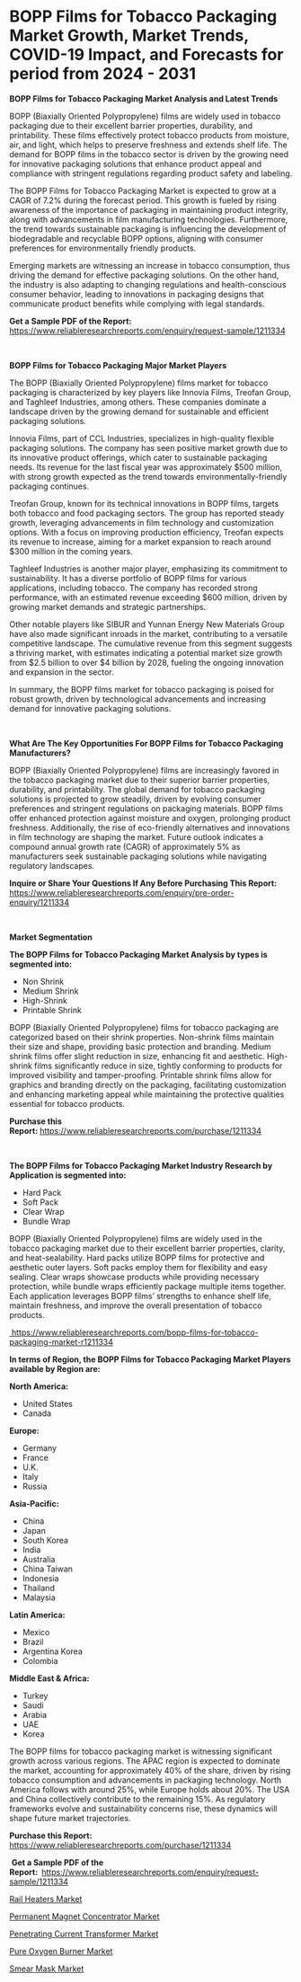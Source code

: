 <p><h1>BOPP Films for Tobacco Packaging Market Growth, Market Trends, COVID-19 Impact, and Forecasts for period from 2024 - 2031</h1></p><p><strong>BOPP Films for Tobacco Packaging Market Analysis and Latest Trends</strong></p>
<p><p>BOPP (Biaxially Oriented Polypropylene) films are widely used in tobacco packaging due to their excellent barrier properties, durability, and printability. These films effectively protect tobacco products from moisture, air, and light, which helps to preserve freshness and extends shelf life. The demand for BOPP films in the tobacco sector is driven by the growing need for innovative packaging solutions that enhance product appeal and compliance with stringent regulations regarding product safety and labeling.</p><p>The BOPP Films for Tobacco Packaging Market is expected to grow at a CAGR of 7.2% during the forecast period. This growth is fueled by rising awareness of the importance of packaging in maintaining product integrity, along with advancements in film manufacturing technologies. Furthermore, the trend towards sustainable packaging is influencing the development of biodegradable and recyclable BOPP options, aligning with consumer preferences for environmentally friendly products.</p><p>Emerging markets are witnessing an increase in tobacco consumption, thus driving the demand for effective packaging solutions. On the other hand, the industry is also adapting to changing regulations and health-conscious consumer behavior, leading to innovations in packaging designs that communicate product benefits while complying with legal standards.</p></p>
<p><strong>Get a Sample PDF of the Report:&nbsp;</strong> <a href="https://www.reliableresearchreports.com/enquiry/request-sample/1211334?utm_campaign=1584&utm_medium=2&utm_source=Github&utm_content=ia&utm_term=12102024&utm_id=bopp-films-for-tobacco-packaging">https://www.reliableresearchreports.com/enquiry/request-sample/1211334</a></p>
<p>&nbsp;</p>
<p><strong>BOPP Films for Tobacco Packaging Major Market Players</strong></p>
<p><p>The BOPP (Biaxially Oriented Polypropylene) films market for tobacco packaging is characterized by key players like Innovia Films, Treofan Group, and Taghleef Industries, among others. These companies dominate a landscape driven by the growing demand for sustainable and efficient packaging solutions.</p><p>Innovia Films, part of CCL Industries, specializes in high-quality flexible packaging solutions. The company has seen positive market growth due to its innovative product offerings, which cater to sustainable packaging needs. Its revenue for the last fiscal year was approximately $500 million, with strong growth expected as the trend towards environmentally-friendly packaging continues.</p><p>Treofan Group, known for its technical innovations in BOPP films, targets both tobacco and food packaging sectors. The group has reported steady growth, leveraging advancements in film technology and customization options. With a focus on improving production efficiency, Treofan expects its revenue to increase, aiming for a market expansion to reach around $300 million in the coming years.</p><p>Taghleef Industries is another major player, emphasizing its commitment to sustainability. It has a diverse portfolio of BOPP films for various applications, including tobacco. The company has recorded strong performance, with an estimated revenue exceeding $600 million, driven by growing market demands and strategic partnerships.</p><p>Other notable players like SIBUR and Yunnan Energy New Materials Group have also made significant inroads in the market, contributing to a versatile competitive landscape. The cumulative revenue from this segment suggests a thriving market, with estimates indicating a potential market size growth from $2.5 billion to over $4 billion by 2028, fueling the ongoing innovation and expansion in the sector. </p><p>In summary, the BOPP films market for tobacco packaging is poised for robust growth, driven by technological advancements and increasing demand for innovative packaging solutions.</p></p>
<p>&nbsp;</p>
<p><strong>What Are The Key Opportunities For BOPP Films for Tobacco Packaging Manufacturers?</strong></p>
<p><p>BOPP (Biaxially Oriented Polypropylene) films are increasingly favored in the tobacco packaging market due to their superior barrier properties, durability, and printability. The global demand for tobacco packaging solutions is projected to grow steadily, driven by evolving consumer preferences and stringent regulations on packaging materials. BOPP films offer enhanced protection against moisture and oxygen, prolonging product freshness. Additionally, the rise of eco-friendly alternatives and innovations in film technology are shaping the market. Future outlook indicates a compound annual growth rate (CAGR) of approximately 5% as manufacturers seek sustainable packaging solutions while navigating regulatory landscapes.</p></p>
<p><strong>Inquire or Share Your Questions If Any Before Purchasing This Report:</strong> <a href="https://www.reliableresearchreports.com/enquiry/pre-order-enquiry/1211334?utm_campaign=1584&utm_medium=2&utm_source=Github&utm_content=ia&utm_term=12102024&utm_id=bopp-films-for-tobacco-packaging">https://www.reliableresearchreports.com/enquiry/pre-order-enquiry/1211334</a></p>
<p>&nbsp;</p>
<p><strong>Market Segmentation</strong></p>
<p><strong>The BOPP Films for Tobacco Packaging Market Analysis by types is segmented into:</strong></p>
<p><ul><li>Non Shrink</li><li>Medium Shrink</li><li>High-Shrink</li><li>Printable Shrink</li></ul></p>
<p><p>BOPP (Biaxially Oriented Polypropylene) films for tobacco packaging are categorized based on their shrink properties. Non-shrink films maintain their size and shape, providing basic protection and branding. Medium shrink films offer slight reduction in size, enhancing fit and aesthetic. High-shrink films significantly reduce in size, tightly conforming to products for improved visibility and tamper-proofing. Printable shrink films allow for graphics and branding directly on the packaging, facilitating customization and enhancing marketing appeal while maintaining the protective qualities essential for tobacco products.</p></p>
<p><strong>Purchase this Report:&nbsp;</strong><a href="https://www.reliableresearchreports.com/purchase/1211334?utm_campaign=1584&utm_medium=2&utm_source=Github&utm_content=ia&utm_term=12102024&utm_id=bopp-films-for-tobacco-packaging">https://www.reliableresearchreports.com/purchase/1211334</a></p>
<p>&nbsp;</p>
<p><strong>The BOPP Films for Tobacco Packaging Market Industry Research by Application is segmented into:</strong></p>
<p><ul><li>Hard Pack</li><li>Soft Pack</li><li>Clear Wrap</li><li>Bundle Wrap</li></ul></p>
<p><p>BOPP (Biaxially Oriented Polypropylene) films are widely used in the tobacco packaging market due to their excellent barrier properties, clarity, and heat-sealability. Hard packs utilize BOPP films for protective and aesthetic outer layers. Soft packs employ them for flexibility and easy sealing. Clear wraps showcase products while providing necessary protection, while bundle wraps efficiently package multiple items together. Each application leverages BOPP films’ strengths to enhance shelf life, maintain freshness, and improve the overall presentation of tobacco products.</p></p>
<p><a href="https://www.reliableresearchreports.com/bopp-films-for-tobacco-packaging-market-r1211334?utm_campaign=1584&utm_medium=2&utm_source=Github&utm_content=ia&utm_term=12102024&utm_id=bopp-films-for-tobacco-packaging">&nbsp;https://www.reliableresearchreports.com/bopp-films-for-tobacco-packaging-market-r1211334</a></p>
<p><strong>In terms of Region, the BOPP Films for Tobacco Packaging Market Players available by Region are:</strong></p>
<p>
    <p> <strong> North America: </strong>
        <ul>
            <li>United States</li>
            <li>Canada</li>
        </ul>
        </p> 
    <p> <strong> Europe: </strong>
        <ul>
            <li>Germany</li>
            <li>France</li>
            <li>U.K.</li>
            <li>Italy</li>
            <li>Russia</li>
        </ul>
        </p> 
    <p> <strong> Asia-Pacific: </strong>
        <ul>
            <li>China</li>
            <li>Japan</li>
            <li>South Korea</li>
            <li>India</li>
            <li>Australia</li>
            <li>China Taiwan</li>
            <li>Indonesia</li>
            <li>Thailand</li>
            <li>Malaysia</li>
        </ul>
        </p> 
    <p> <strong> Latin America: </strong>
        <ul>
            <li>Mexico</li>
            <li>Brazil</li>
            <li>Argentina Korea</li>
            <li>Colombia</li>
        </ul>
        </p> 
    <p> <strong> Middle East & Africa: </strong>
        <ul>
            <li>Turkey</li>
            <li>Saudi</li>
            <li>Arabia</li>
            <li>UAE</li>
            <li>Korea</li>
        </ul>
    </p>
    </p>
<p><p>The BOPP films for tobacco packaging market is witnessing significant growth across various regions. The APAC region is expected to dominate the market, accounting for approximately 40% of the share, driven by rising tobacco consumption and advancements in packaging technology. North America follows with around 25%, while Europe holds about 20%. The USA and China collectively contribute to the remaining 15%. As regulatory frameworks evolve and sustainability concerns rise, these dynamics will shape future market trajectories.</p></p>
<p><strong>Purchase this Report: </strong><a href="https://www.reliableresearchreports.com/purchase/1211334?utm_campaign=1584&utm_medium=2&utm_source=Github&utm_content=ia&utm_term=12102024&utm_id=bopp-films-for-tobacco-packaging">https://www.reliableresearchreports.com/purchase/1211334</a></p>
<p>&nbsp;<strong>Get a Sample PDF of the Report:&nbsp;&nbsp;</strong><a href="https://www.reliableresearchreports.com/enquiry/request-sample/1211334?utm_campaign=1584&utm_medium=2&utm_source=Github&utm_content=ia&utm_term=12102024&utm_id=bopp-films-for-tobacco-packaging">https://www.reliableresearchreports.com/enquiry/request-sample/1211334</a></p>
<p><strong></strong></p>
<p><p><a href="https://github.com/SanjidaKhan901/Market-Research-Report-List-1/blob/main/rail-heaters-market.md?utm_campaign=1584&utm_medium=2&utm_source=Github&utm_content=ia&utm_term=12102024&utm_id=bopp-films-for-tobacco-packaging">Rail Heaters Market</a></p><p><a href="https://www.linkedin.com/pulse/permanent-magnet-concentrator-mosaic-piecing-together-ygb0e?utm_campaign=1584&utm_medium=2&utm_source=Github&utm_content=ia&utm_term=12102024&utm_id=bopp-films-for-tobacco-packaging">Permanent Magnet Concentrator Market</a></p><p><a href="https://www.linkedin.com/pulse/penetrating-current-transformer-market-size-type-nu48e?utm_campaign=1584&utm_medium=2&utm_source=Github&utm_content=ia&utm_term=12102024&utm_id=bopp-films-for-tobacco-packaging">Penetrating Current Transformer Market</a></p><p><a href="https://www.linkedin.com/pulse/pure-oxygen-burner-market-industry-trends-forecast-pvs4e?utm_campaign=1584&utm_medium=2&utm_source=Github&utm_content=ia&utm_term=12102024&utm_id=bopp-films-for-tobacco-packaging">Pure Oxygen Burner Market</a></p><p><a href="https://www.linkedin.com/pulse/global-perspectives-smear-mask-market-trends-forecast-xzzee?utm_campaign=1584&utm_medium=2&utm_source=Github&utm_content=ia&utm_term=12102024&utm_id=bopp-films-for-tobacco-packaging">Smear Mask Market</a></p></p>